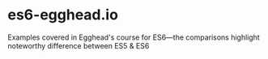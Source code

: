 # es6-egghead.io
Examples covered in Egghead's course for ES6—the comparisons highlight noteworthy difference between ES5 &amp; ES6 
